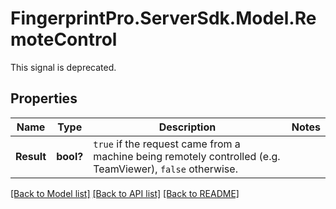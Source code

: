 # FingerprintPro.ServerSdk.Model.RemoteControl
This signal is deprecated.


## Properties

Name | Type | Description | Notes
------------ | ------------- | ------------- | -------------
**Result** | **bool?** | `true` if the request came from a machine being remotely controlled (e.g. TeamViewer), `false` otherwise.  | 

[[Back to Model list]](../README.md#documentation-for-models) [[Back to API list]](../README.md#documentation-for-api-endpoints) [[Back to README]](../README.md)

